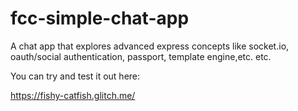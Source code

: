 # fcc-simple-chat-app
A chat app that explores advanced express concepts like socket.io, oauth/social authentication, passport, template engine,etc. etc.

You can try and test it out here:

https://fishy-catfish.glitch.me/
